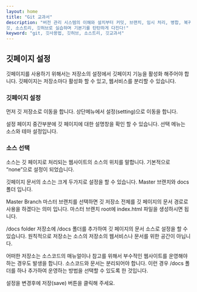 ```yaml
---
layout: home
title: "Git 교과서"
description: "버전 관리 시스템의 이해와 설치부터 커밋, 브랜치, 임시 처리, 병합, 복귀, 서브모듈, 태그까지
깃, 소스트리, 깃허브로 실습하며 기본기를 탄탄하게 다진다!"
keyword: "git, 깃사용법, 깃허브, 소스트리, 깃교과서"
---
```

## 깃페이지 설정
깃페이지를 사용하기 위해서는 저장소의 설정에서 깃페이지 기능을 활성화 해주어야 합니다. 깃페이지는 저장소마다 활성화 할 수 있고, 웹서비스를 분리할 수 있습니다.

### 깃페이지 설정
먼저 깃 저장소로 이동을 합니다. 상단메뉴에서 설정(setting)으로 이동을 합니다.

 

설정 페이지 중간부분에 깃 페이지에 대한 설명창을 확인 할 수 있습니다. 선택 메뉴는 소스와 테마 설정입니다.


 

### 소스 선택
소스는 깃 페이지로 처리되는 웹사이트의 소스의 위치를 말합니다. 기본적으로 “none”으로 설정이 되었습니다.

 

깃페이지 문서의 소스는 크게 두가지로 설정을 할 수 있습니다. Master 브랜치와 docs 폴더 입니다.

Master Branch
마스터 브랜치를 선택하면 깃 저장소 전체를 깃 페이지의 문서 경로로 사용을 하겠다는 의미 입니다. 마스터 브랜치 root에 index.html 파일을 생성하시면 됩니다.

/docs folder
저장소에 /docs 폴더를 추가하여 깃 페이지의 문서 소스로 설정을 할 수 있습니다. 원칙적으로 저장소는 소스의 저장소의 웹서비스나 문서를 위한 공간이 아닙니다. 

어떠한 저장소는 소스코드의 매뉴얼이나 참고를 위해서 부수적인 웹사이트를 운영해야 하는 경우도 발생을 합니다. 소스코드와 문서는 분리되어야 합니다. 이런 경우 /docs 폴더를 하나 추가하여 운영하는 방법을 선택할 수 있도록 한 것입니다.

설정을 변경후에 저장(save) 버튼을 클릭해 주세요. 